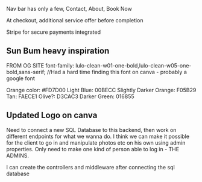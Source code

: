 Nav bar has only a few, Contact, About, Book Now

At checkout, additional service offer before completion

Stripe for secure payments integrated

Sun Bum heavy inspiration
------------------------------------------
FROM OG SITE
font-family: lulo-clean-w01-one-bold,lulo-clean-w05-one-bold,sans-serif;
//Had a hard time finding this font on canva - probably a google font

Orange color: #FD7D00
Light Blue: 00BECC
Slightly Darker Orange: F05B29
Tan: FAECE1
Olive?: D3CAC3
Darker Green:  016855

Updated Logo on canva
--------------------------------------------
Need to connect a new SQL Database to this backend, then work on different endpoints for what we wanna do. 
I think we can make it possible for the client to go in and manipulate photos etc on his own using admin properties.
Only need to make one kind of person able to log in - THE ADMINS.

I can create the controllers and middleware after connecting the sql database
